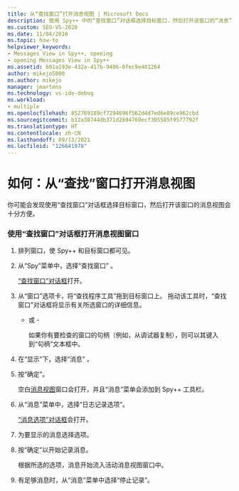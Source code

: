 ```yaml
---
title: 从“查找窗口”打开消息视图 | Microsoft Docs
description: 使用 Spy++ 中的“查找窗口”对话框选择目标窗口，然后打开该窗口的“消息”视图。
ms.custom: SEO-VS-2020
ms.date: 11/04/2016
ms.topic: how-to
helpviewer_keywords:
- Messages View in Spy++, opening
- opening Messages View in Spy++
ms.assetid: 601a193e-432a-417b-9406-6fec9e401264
author: mikejo5000
ms.author: mikejo
manager: jmartens
ms.technology: vs-ide-debug
ms.workload:
- multiple
ms.openlocfilehash: 852769189cf7294696f562d4d7ed6e89ce962cbd
ms.sourcegitcommit: b12a38744db371d2894769ecf305585f9577792f
ms.translationtype: HT
ms.contentlocale: zh-CN
ms.lasthandoff: 09/13/2021
ms.locfileid: "126641978"
---
```

# <a name="how-to-open-messages-view-from-find-window"></a>如何：从“查找”窗口打开消息视图
你可能会发现使用“查找窗口”对话框选择目标窗口，然后打开该窗口的消息视图会十分方便。

### <a name="to-open-a-messages-view-window-using-the-find-window-dialog-box"></a>使用“查找窗口”对话框打开消息视图窗口

1. 排列窗口，使 Spy++ 和目标窗口都可见。

2. 从“Spy”菜单中，选择“查找窗口” 。

    [“查找窗口”对话框](../debugger/find-window-dialog-box.md)打开。

3. 从“窗口”选项卡，将“查找程序工具”拖到目标窗口上。 拖动该工具时，“查找窗口”对话框将显示有关所选窗口的详细信息。

   - 或 -

     如果你有要检查的窗口的句柄（例如，从调试器复制），则可以其键入到“句柄”文本框中。

4. 在“显示”下，选择“消息” 。

5. 按“确定”。

    空白[消息视图](../debugger/messages-view.md)窗口会打开，并且“消息”菜单会添加到 Spy++ 工具栏。

6. 从“消息”菜单中，选择“日志记录选项”。

    [“消息选项”对话框](../debugger/message-options-dialog-box.md)会打开。

7. 为要显示的消息选择选项。

8. 按“确定”以开始记录消息。

    根据所选的选项，消息开始流入活动消息视图窗口中。

9. 有足够消息时，从“消息”菜单中选择“停止记录”。
